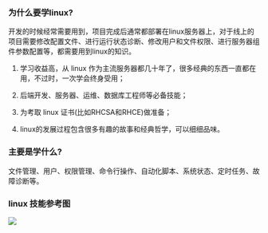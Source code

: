 ### 为什么要学linux? 

开发的时候经常需要用到，项目完成后通常都部署在linux服务器上，对于线上的项目需要修改配置文件、进行运行状态诊断、修改用户和文件权限、进行服务器组件参数配置等，都需要用到linux的知识。

1. 学习收益高，从 linux 作为主流服务器都几十年了，很多经典的东西一直都在用，不过时，一次学会终身受用；

2. 后端开发、服务器、运维、数据库工程师等必备技能；

3. 为考取 linux 证书(比如RHCSA和RHCE)做准备； 

4. linux的发展过程包含很多有趣的故事和经典哲学，可以细细品味。



### 主要是学什么?

文件管理、用户、权限管理、命令行操作、自动化脚本、系统状态、定时任务、故障诊断等。

### linux 技能参考图

![](http://processon.com/chart_image/5fc5f3366376895e9aec67ae.png) 

